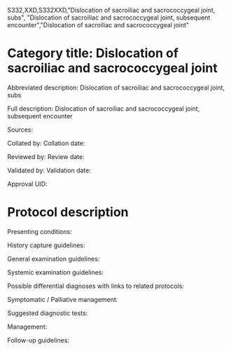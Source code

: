 S332,XXD,S332XXD,"Dislocation of sacroiliac and sacrococcygeal joint, subs", "Dislocation of sacroiliac and sacrococcygeal joint, subsequent encounter","Dislocation of sacroiliac and sacrococcygeal joint"
# Category title: Dislocation of sacroiliac and sacrococcygeal joint

Abbreviated description: Dislocation of sacroiliac and sacrococcygeal joint, subs

Full description: Dislocation of sacroiliac and sacrococcygeal joint, subsequent encounter

Sources:

Collated by:
Collation date:

Reviewed by:
Review date:

Validated by:
Validation date:

Approval UID:

# Protocol description

Presenting conditions:

History capture guidelines:

General examination guidelines:

Systemic examination guidelines:

Possible differential diagnoses with links to related protocols:

Symptomatic / Palliative management:

Suggested diagnostic tests:

Management:

Follow-up guidelines:
